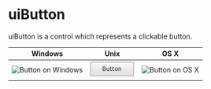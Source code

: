 # uiButton

uiButton is a control which represents a clickable button.

Windows | Unix | OS X
-----|-----|-----
![Button on Windows](images/uiButton_windows.png)|![Button on Unix](images/uiButton_unix.png)|![Button on OS X](images/uiButton_darwin.png)
